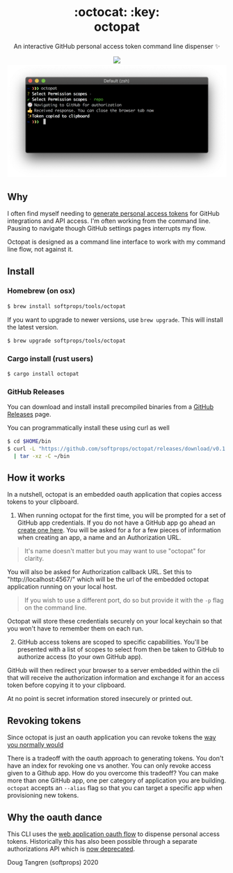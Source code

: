 <h1 align="center">
  :octocat: :key:
  <br/>
  octopat
</h1>

<p align="center">
   An interactive GitHub personal access token command line dispenser ✨
</p>

<div align="center">
  <a href="https://github.com/softprops/octopat/actions">
		<img src="https://github.com/softprops/octopat/workflows/Main/badge.svg"/>
	</a>
</div>

<div align="center">
  <img src="demo.png"/>
</div>

## Why

I often find myself needing to [generate personal access tokens](https://help.github.com/en/github/authenticating-to-github/creating-a-personal-access-token-for-the-command-line#using-a-token-on-the-command-line) for GitHub integrations and API access. I'm often working from the command line. Pausing to navigate though GitHub settings pages interrupts my flow.

Octopat is designed as a command line interface to work with my command line flow, not against it.

## Install

### Homebrew (on osx)

```sh
$ brew install softprops/tools/octopat
```

If you want to upgrade to newer versions, use `brew upgrade`. This will install the latest version.

```sh
$ brew upgrade softprops/tools/octopat
```

### Cargo install (rust users)

```sh
$ cargo install octopat
```

### GitHub Releases

You can download and install install precompiled binaries from a [GitHub Releases](https://github.com/softprops/octopat/releases) page.

You can programmatically install these using curl as well

```sh
$ cd $HOME/bin
$ curl -L "https://github.com/softprops/octopat/releases/download/v0.1.0/octopat-$(uname -s)-$(uname -m).tar.gz" \
  | tar -xz -C ~/bin
```

## How it works

In a nutshell, octopat is an embedded oauth application that copies access tokens to your clipboard.

1. When running octopat for the first time, you will be prompted for a set of GitHub app credentials. If you do not have a GitHub app go ahead an [create one here](https://developer.github.com/apps/building-oauth-apps/creating-an-oauth-app/). You will be asked for a for a few pieces of information when creating an app, a name and an Authorization URL.  
  
> It's name doesn't matter but you may want to use "octopat" for clarity.  
  
You will also be asked for Authorization callback URL. Set this to "http://localhost:4567/" which will be the url of the embedded octopat application running on your local host.  
  
> If you wish to use a different port, do so but provide it with the `-p` flag on the command line.  
  
Octopat will store these credentials securely on your local keychain so that you won't have to remember them on each run.

2. GitHub access tokens are scoped to specific capabilities. You'll be presented with a list of scopes to select from then be taken to GitHub to authorize access (to your own GitHub app).  

GitHub will then redirect your browser to a server embedded within the cli that will receive the authorization information and exchange it for an access token before copying it to your clipboard.

At no point is secret information stored insecurely or printed out.

## Revoking tokens

Since octopat is just an oauth application you can revoke tokens the [way you normally  would](https://help.github.com/en/github/authenticating-to-github/reviewing-your-authorized-applications-oauth)

There is a tradeoff with the oauth approach to generating tokens. You don't have an index for revoking one vs another. You can only revoke access given to a Github app. How do you overcome this tradeoff? You can make more than one GitHub app, one per category
of application you are building. `octopat` accepts an `--alias` flag so that you can target a specific app when provisioning new tokens.

## Why the oauth dance

This CLI uses the [web application oauth flow](https://developer.github.com/apps/building-oauth-apps/authorizing-oauth-apps/#web-application-flow) to dispense personal access tokens. Historically this has also been possible through a separate authorizations API which is [now deprecated](https://developer.github.com/changes/2020-02-14-deprecating-oauth-auth-endpoint/).

Doug Tangren (softprops) 2020